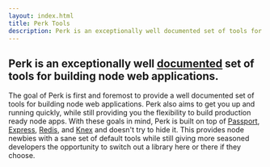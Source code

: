 ```yaml
---
layout: index.html
title: Perk Tools
description: Perk is an exceptionally well documented set of tools for building node web applications.
---
```


## Perk is an exceptionally well <u>[documented](/v1/api)</u> set of tools for building node web applications.

The goal of Perk is first and foremost to provide a well documented set of tools for building node web applications. Perk also aims to get you up and running quickly, while still providing you the flexibility to build production ready node apps. With these goals in mind, Perk is built on top of [Passport](http://passportjs.org/), [Express](http://expressjs.com/), [Redis](http://redis.io/), and [Knex](http://knexjs.org/) and doesn't try to hide it. This provides node newbies with a sane set of default tools while still giving more seasoned developers the opportunity to switch out a library here or there if they choose.